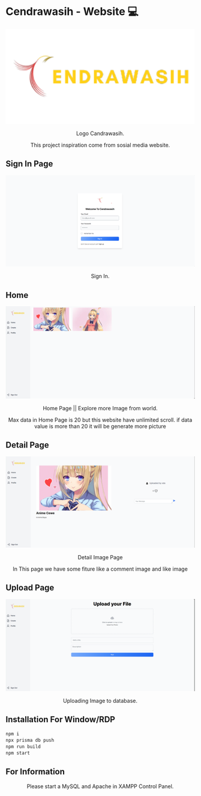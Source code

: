 <h1>Cendrawasih - Website 💻</h1>

<p align="center">
  <img src="./images/Logo_Text.png" width="550" />
</p>

<p align="center">Logo Candrawasih.</p>
<p align="center">This project inspiration come from sosial media website.</p>

## Sign In Page
<p align="center">
  <img src="./images/SignIn.png" width="550" />
</p>
 
<p align="center">Sign In.</p>

## Home
<p align="center">
  <img src="./images/Home.png" width="550" />
</p>
 
<p align="center">Home Page || Explore more Image from world.</p>
<p align="center">Max data in Home Page is 20 but this website have unlimited scroll. if data value is more than 20 it will be generate more picture</p>

## Detail Page
<p align="center">
  <img src="./images/Detail.png" width="550" />
</p>
 
<p align="center">Detail Image Page</p>
<p align="center">In This page we have some fiture like a comment image and like image</p>

## Upload Page
<p align="center">
  <img src="./images/Upload.png" width="550" />
</p>
 
<p align="center">Uploading Image to database.</p>

## Installation For Window/RDP

```bash
npm i
npx prisma db push 
npm run build
npm start
```

## For Information
<p align="center">Please start a MySQL and Apache in XAMPP Control Panel.</p>
